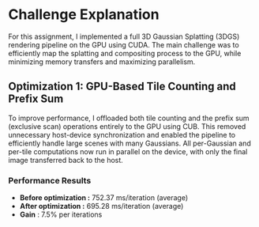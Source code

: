 # Challenge Explanation

For this assignment, I implemented a full 3D Gaussian Splatting (3DGS) rendering pipeline on the GPU using CUDA. The main challenge was to efficiently map the splatting and compositing process to the GPU, while minimizing memory transfers and maximizing parallelism.

## Optimization 1: GPU-Based Tile Counting and Prefix Sum

To improve performance, I offloaded both tile counting and the prefix sum (exclusive scan) operations entirely to the GPU using CUB. This removed unnecessary host-device synchronization and enabled the pipeline to efficiently handle large scenes with many Gaussians. All per-Gaussian and per-tile computations now run in parallel on the device, with only the final image transferred back to the host.

### Performance Results

- **Before optimization :** 752.37 ms/iteration (average)
- **After optimization :** 695.28 ms/iteration (average)
- **Gain** : 7.5% per iterations 
